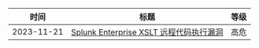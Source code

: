 |  时间 | 标题                                                                                         | 等级  |
| ------------------------------- | ------------------------------------------------------------------------------------------ | --- |
| 2023-11-21 | [Splunk Enterprise XSLT 远程代码执行漏洞](https://www.oscs1024.com/hd/MPS-1j9c-4oyt) | 高危  |
